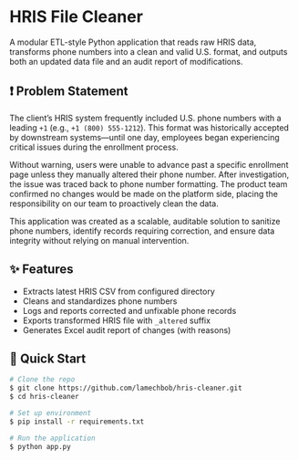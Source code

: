 # HRIS File Cleaner

A modular ETL-style Python application that reads raw HRIS data, transforms phone numbers into a clean and valid U.S. format, and outputs both an updated data file and an audit report of modifications.

## ❗ Problem Statement

The client’s HRIS system frequently included U.S. phone numbers with a leading `+1` (e.g., `+1 (800) 555-1212`). This format was historically accepted by downstream systems—until one day, employees began experiencing critical issues during the enrollment process.

Without warning, users were unable to advance past a specific enrollment page unless they manually altered their phone number. After investigation, the issue was traced back to phone number formatting. The product team confirmed no changes would be made on the platform side, placing the responsibility on our team to proactively clean the data.

This application was created as a scalable, auditable solution to sanitize phone numbers, identify records requiring correction, and ensure data integrity without relying on manual intervention.

## ✨ Features

- Extracts latest HRIS CSV from configured directory
- Cleans and standardizes phone numbers
- Logs and reports corrected and unfixable phone records
- Exports transformed HRIS file with `_altered` suffix
- Generates Excel audit report of changes (with reasons)

## 🚀 Quick Start

```bash
# Clone the repo
$ git clone https://github.com/lamechbob/hris-cleaner.git
$ cd hris-cleaner

# Set up environment
$ pip install -r requirements.txt

# Run the application
$ python app.py
